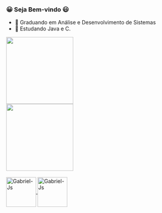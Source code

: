### 😀 Seja Bem-vindo 😃

- 📘 Graduando em Análise e Desenvolvimento de Sistemas
- 🎈 Estudando Java e C.

<div>
  <a href="https://github.com/Ga-Rasquinho">
  <img height="180em" src="https://github-readme-stats.vercel.app/api?username=Ga-Rasquinho&show_icons=true&theme=vision-friendly-dark&include_all_commits=true&count_private=true"/>
    <br>
  <img height="180em" src="https://github-readme-stats.vercel.app/api/top-langs/?username=Ga-Rasquinho&layout=compact&langs_count=16&theme=vision-friendly-dark"/>
</div>
  
  <div style="display : inline_block" border-radius:"30%"><br>
    <img align="center" alt="Gabriel-Js" height="80" width="80" src="https://cdn.jsdelivr.net/gh/devicons/devicon/icons/java/java-plain.svg" />
    <img align="center" alt="Gabriel-Js" height="80" width="80" src="https://cdn.jsdelivr.net/gh/devicons/devicon/icons/c/c-original.svg" />

  </div>
 
                                                                                                                                                                                                                                                  
